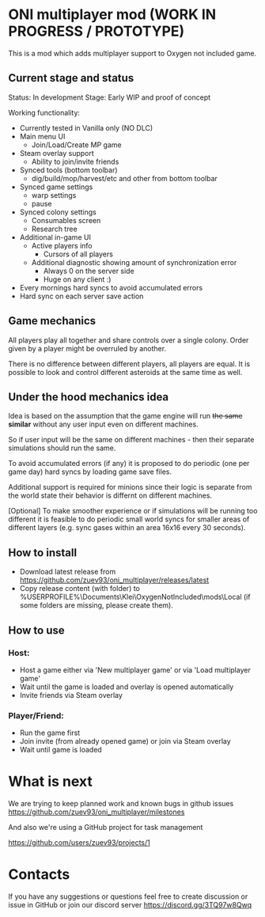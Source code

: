 # ONI multiplayer mod (WORK IN PROGRESS / PROTOTYPE)

This is a mod which adds multiplayer support to Oxygen not included game.

## Current stage and status

Status: In development
Stage: Early WIP and proof of concept

Working functionality:

- Currently tested in Vanilla only (NO DLC)
- Main menu UI
  - Join/Load/Create MP game
- Steam overlay support
  - Ability to join/invite friends
- Synced tools (bottom toolbar)
  - dig/build/mop/harvest/etc and other from bottom toolbar
- Synced game settings
  - warp settings
  - pause
- Synced colony settings
  - Consumables screen
  - Research tree
- Additional in-game UI
  - Active players info
      - Cursors of all players
  - Additional diagnostic showing amount of synchronization error
    - Always 0 on the server side
    - Huge on any client :)
- Every mornings hard syncs to avoid accumulated errors
- Hard sync on each server save action

## Game mechanics

All players play all together and share controls over a single colony. Order given by a player might be overruled by
another.
<p>There is no difference between different players, all players are equal.
It is possible to look and control different asteroids at the same time as well.

## Under the hood mechanics idea

Idea is based on the assumption that the game engine will run ~~the same~~ **similar** without any user input even on
different
machines.
<p>So if user input will be the same on different machines - then their separate simulations should run the same.
<p>To avoid accumulated errors (if any) it is proposed to do periodic (one per game day) hard syncs by loading game save
files.
<p>Additional support is required for minions since their logic is separate from the world state their behavior is differnt on different machines.

<p>[Optional] To make smoother experience or if simulations will be running too different it is feasible to do periodic
small world syncs for smaller areas of different layers (e.g. sync gases within an area 16x16 every 30 seconds).

## How to install

- Download latest release from https://github.com/zuev93/oni_multiplayer/releases/latest
- Copy release content (with folder) to %USERPROFILE%\Documents\Klei\OxygenNotIncluded\mods\Local (if
some folders are missing, please create them).

## How to use

### Host:

- Host a game either via 'New multiplayer game' or via 'Load multiplayer game'
- Wait until the game is loaded and overlay is opened automatically
- Invite friends via Steam overlay

### Player/Friend:

- Run the game first
- Join invite (from already opened game) or join via Steam overlay
- Wait until game is loaded

# What is next
We are trying to keep planned work and known bugs in github issues
https://github.com/zuev93/oni_multiplayer/milestones
<p>
And also we're using a GitHub project for task management

https://github.com/users/zuev93/projects/1

# Contacts
If you have any suggestions or questions feel free to create discussion or issue in GitHub or join our discord server https://discord.gg/3TQ97w8Qwq
